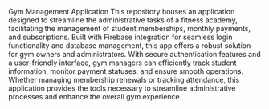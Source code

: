 
Gym Management Application
This repository houses an application designed to streamline the administrative tasks of a fitness academy, facilitating the management of student memberships, monthly payments, and subscriptions. Built with Firebase integration for seamless login functionality and database management, this app offers a robust solution for gym owners and administrators. With secure authentication features and a user-friendly interface, gym managers can efficiently track student information, monitor payment statuses, and ensure smooth operations. Whether managing membership renewals or tracking attendance, this application provides the tools necessary to streamline administrative processes and enhance the overall gym experience.
